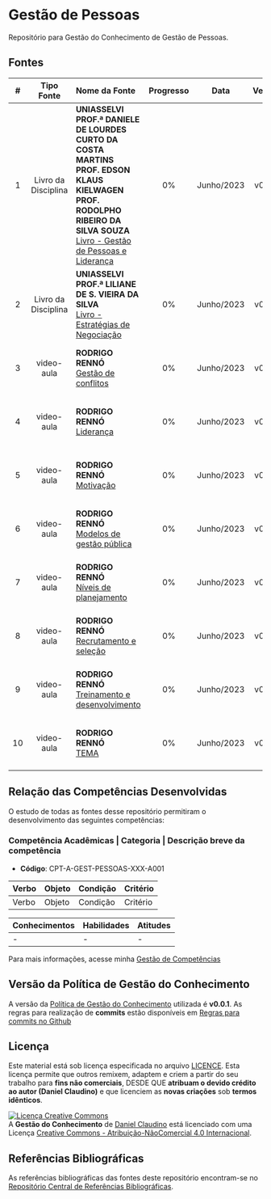 # Gestão de Pessoas

Repositório para Gestão do Conhecimento de Gestão de Pessoas.

## Fontes
 
| # | Tipo Fonte | Nome da Fonte | Progresso | Data | Versão | Links | Anotações |
|:---:|:---:|:---|:---:|:---:|:---:|:---|:---|
| 1 | Livro da Disciplina |**UNIASSELVI<br>PROF.ª DANIELE DE LOURDES CURTO DA COSTA MARTINS<br>PROF. EDSON KLAUS KIELWAGEN<br>PROF. RODOLPHO RIBEIRO DA SILVA SOUZA**<br>[Livro - Gestão de Pessoas e Liderança](./livro-da-disciplina-UNIASSELVI-2023-gestao-de-pessoas-e-lideranca/README.md) | 0% | Junho/2023 | v0.0.1 | 1. [Link para o livro](https://1drv.ms/b/s!Au-CrfNP6c0bhqEwOYzc75SOQvXxtw?e=4xnfJS) | - |
| 2 | Livro da Disciplina |**UNIASSELVI<br>PROF.ª LILIANE DE S. VIEIRA DA SILVA**<br>[Livro - Estratégias de Negociação](./livro-da-disciplina-UNIASSELVI-2023-estrategias-de-negociacao/README.md) | 0% | Junho/2023 | v0.0.1 | 1. [Link para o livro](https://1drv.ms/b/s!Au-CrfNP6c0bhqF0ys5oOIP2SDNDbA?e=U49owg) | - |
| 3 | video-aula |**RODRIGO RENNÓ**<br>[Gestão de conflitos](./video-aula-RENNO-2019-gestao-de-conflitos-aula-completa/README.md) | 0% | Junho/2023 | v0.0.1 | 1. [Link para o livro]() | - |
| 4 | video-aula |**RODRIGO RENNÓ**<br>[Liderança](./video-aula-RENNO-2019-lideranca-aula-completa/README.md) | 0% | Junho/2023 | v0.0.1 | 1. [Link para o livro]() | - |
| 5 | video-aula |**RODRIGO RENNÓ**<br>[Motivação](./video-aula-RENNO-2019-motivacao-aula-completa/README.md) | 0% | Junho/2023 | v0.0.1 | 1. [Link para o livro]() | - |
| 6 | video-aula |**RODRIGO RENNÓ**<br>[Modelos de gestão pública](./video-aula-RENNO-2019-modelos-de-gestao-publica-aula-completa/README.md) | 0% | Junho/2023 | v0.0.1 | 1. [Link para o livro]() | - |
| 7 | video-aula |**RODRIGO RENNÓ**<br>[Níveis de planejamento](./video-aula-RENNO-2019-niveis-de-planejamento-aula-completa/README.md) | 0% | Junho/2023 | v0.0.1 | 1. [Link para o livro]() | - |
| 8 | video-aula |**RODRIGO RENNÓ**<br>[Recrutamento e seleção](./video-aula-RENNO-2019-recrutamento-e-selecao-aula-completa/README.md) | 0% | Junho/2023 | v0.0.1 | 1. [Link para o livro]() | - |
| 9 | video-aula |**RODRIGO RENNÓ**<br>[Treinamento e desenvolvimento](./video-aula-RENNO-2019-treinamento-e-desenvolvimento-aula-completa/README.md) | 0% | Junho/2023 | v0.0.1 | 1. [Link para o livro]() | - |
| 10 | video-aula |**RODRIGO RENNÓ**<br>[TEMA](.//README.md) | 0% | Junho/2023 | v0.0.1 | 1. [Link para o livro]() | - |


## Relação das Competências Desenvolvidas

O estudo de todas as fontes desse repositório permitiram o desenvolvimento das seguintes competências:

### Competência Acadêmicas | Categoria | Descrição breve da competência

- **Código**: CPT-A-GEST-PESSOAS-XXX-A001

|**Verbo**|**Objeto**|**Condição**|**Critério**|
|:---|:---|:---|:---|
|Verbo|Objeto|Condição|Critério|

|**Conhecimentos**|**Habilidades**|**Atitudes**|
|:---|:---|:---|
|-|-|-|

Para mais informações, acesse minha [Gestão de Competências](https://github.com/dnlclaudino/gestao-de-competencias/tree/master)

## Versão da Política de Gestão do Conhecimento

A versão da [Política de Gestão do Conhecimento](https://github.com/dnlclaudino/gestao-do-conhecimento/tree/master) utilizada é **v0.0.1**. As regras para realização de **commits** estão disponíveis em [Regras para commits no Github](https://github.com/dnlclaudino/gestao-do-conhecimento/blob/master/README.md#regras-para-nomenclatura-de-commits-no-github)

## Licença

Este material está sob licença especificada no arquivo [LICENCE](./LICENSE). Esta licença permite que outros remixem, adaptem e criem a partir do seu trabalho para **fins não comerciais**, DESDE QUE **atribuam o devido crédito ao autor (Daniel Claudino)** e que licenciem as **novas criações** sob **termos idênticos**.

<a rel="license" href="http://creativecommons.org/licenses/by-nc/4.0/"><img alt="Licença Creative Commons" style="border-width:0" src="https://i.creativecommons.org/l/by-nc/4.0/88x31.png" /></a><br /><span xmlns:dct="http://purl.org/dc/terms/" href="http://purl.org/dc/dcmitype/Text" property="dct:title" rel="dct:type">A <b>Gestão do Conhecimento</b></span> de <a xmlns:cc="http://creativecommons.org/ns#" href="https://github.com/dnlclaudino/gestao-do-conhecimento" property="cc:attributionName" rel="cc:attributionURL">Daniel Claudino</a> está licenciado com uma Licença <a rel="license" href="http://creativecommons.org/licenses/by-nc/4.0/">Creative Commons - Atribuição-NãoComercial 4.0 Internacional</a>.  

## Referências Bibliográficas

As referências bibliográficas das fontes deste repositório encontram-se no [Repositório Central de Referências Bibliográficas](https://github.com/dnlclaudino/repositorio-central-referencias-bibliograficas/tree/master).

